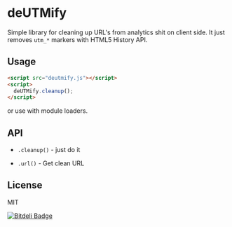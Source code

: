 # deUTMify

Simple library for cleaning up URL's from analytics shit on client side.
It just removes `utm_*` markers with HTML5 History API.

## Usage

```html
<script src="deutmify.js"></script>
<script>
  deUTMify.cleanup();
</script>
```

or use with module loaders.

## API

* `.cleanup()` - just do it

* `.url()` - Get clean URL

## License

MIT


[![Bitdeli Badge](https://d2weczhvl823v0.cloudfront.net/DeniSix/deutmify/trend.png)](https://bitdeli.com/free "Bitdeli Badge")

